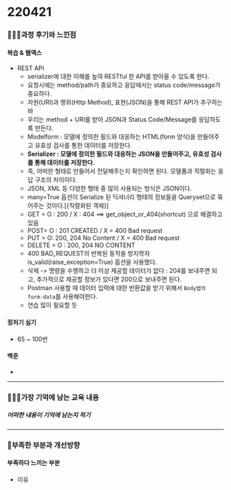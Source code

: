 # 220421

### 👨🏼‍🏫과정 후기와 느낀점

#### 복습 & 웹엑스

- REST API
  - serializer에 대한 이해를 높여 RESTful 한 API를 받아올 수 있도록 한다.
  - 요청시에는 method/path가 중요하고 응답에서는 status code/message가 중요하다.
  - 자원(URI)과 행위(Http Method), 표현(JSON)을 통해 REST API가 추구하는 바
  - 우리는 method + URI를 받아 JSON과 Status Code/Message를 응답하도록 만든다.
  - Modelform : 모델에 정의한 필드와 대응하는 HTML(form 양식)을 만들어주고 유효성 검사를 통한 데이터를 저장한다.
  - **Serializer : 모델에 정의한 필드와 대응하는 JSON을 만들어주고, 유효성 검사를 통해 데이터를 저장한다.**
  - 즉, 어떠한 형태로 만들어서 전달해주는지 확인하면 된다. 모델폼과 직렬화는 응답 구조의 차이이다.
  - JSON, XML 등 다양한 형태 중 많이 사용되는 방식은 JSON이다.
  - many=True 옵션이 Serialize 된 딕셔너리 형태의 정보들을 Queryset으로 묶어주는 것이다.[{직렬화된 객체}]
  - GET = O : 200 / X : 404  ==> get_object_or_404(shortcut) 으로 해결하고 있음
  - POST= O : 201 CREATED / X =  400 Bad request
  - PUT = O: 200, 204 No Content / X = 400 Bad request
  - DELETE = O : 200, 204 NO CONTENT  
  - 400 BAD_REQUEST의 반복된 동작을 방지학자 is_valid(raise_exception=True) 옵션을 사용했다.
  - 삭제 -> 명령을 수행하고 더 이상 제공할 데이터가 없다 : 204를 보내주면 되고,  추가적으로 제공할 정보가 있다면 200으로 보내주면 된다.
  - Postman 사용할 때 데이터 입력에 대한 반환값을 받기 위해서 `Body탭의 form-data`를 사용해야한다.
  - 연습 많이 필요할 듯



#### 정처기 실기

- 65 ~ 100번



#### 백준

- 

---

### 💁🏼‍♂️가장 기억에 남는 교육 내용

##### 어떠한 내용이 기억에 남는지 적기

---

### 💫부족한 부분과 개선방향

#### 부족하다 느끼는 부분

- 이유
